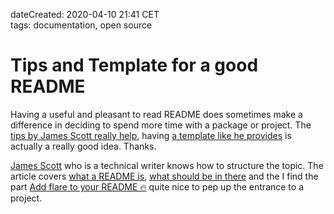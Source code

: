 dateCreated: 2020-04-10 21:41 CET  
tags: documentation, open source  

# Tips and Template for a good README

Having a useful and pleasant to read README does sometimes make a difference in deciding to 
spend more time with a package or project. The [tips by James Scott really help][article], 
having [a template like he provides][template] is actually a really good idea. Thanks.

[James Scott][4] who is a technical writer knows how to structure the topic. 
The article covers [what a README is][1], [what should be in there][2] and the I find the part
[Add flare to your README 🔥][3] quite nice to pep up the entrance to a project.

[article]: https://dev.to/scottydocs/how-to-write-a-kickass-readme-5af9
[1]: https://dev.to/scottydocs/how-to-write-a-kickass-readme-5af9#what-is-a-readme
[2]: https://dev.to/scottydocs/how-to-write-a-kickass-readme-5af9#what-should-you-include-in-a-readme
[3]: https://dev.to/scottydocs/how-to-write-a-kickass-readme-5af9#add-flare-to-your-readme
[4]: https://scottydocs.com/
[template]: https://github.com/scottydocs/README-template.md/blob/master/README.md#project-name